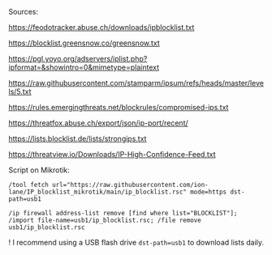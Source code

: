 Sources:

https://feodotracker.abuse.ch/downloads/ipblocklist.txt

https://blocklist.greensnow.co/greensnow.txt

https://pgl.yoyo.org/adservers/iplist.php?ipformat=&showintro=0&mimetype=plaintext

https://raw.githubusercontent.com/stamparm/ipsum/refs/heads/master/levels/5.txt

https://rules.emergingthreats.net/blockrules/compromised-ips.txt

https://threatfox.abuse.ch/export/json/ip-port/recent/

https://lists.blocklist.de/lists/strongips.txt

https://threatview.io/Downloads/IP-High-Confidence-Feed.txt


Script on Mikrotik:

``
/tool fetch url="https://raw.githubusercontent.com/ion-lane/IP_blocklist_mikrotik/main/ip_blocklist.rsc" mode=https dst-path=usb1
``

``
/ip firewall address-list remove [find where list="BLOCKLIST"]; /import file-name=usb1/ip_blocklist.rsc; /file remove usb1/ip_blocklist.rsc
``

! I recommend using a USB flash drive ``dst-path=usb1``  to download lists daily.

